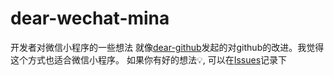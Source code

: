 # dear-wechat-mina
开发者对微信小程序的一些想法
就像[dear-github](https://github.com/dear-github/dear-github)发起的对github的改进。我觉得这个方式也适合微信小程序。
如果你有好的想法💡, 可以在[Issues](https://github.com/monkindey/wechat-mina-feature/issues)记录下

